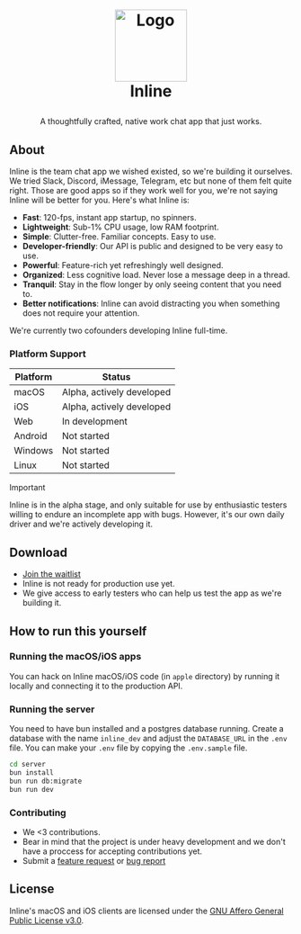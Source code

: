 <!-- LOGO -->
<h1>
<p align="center">
  <img src="https://assets-cdn.noor.to/inline/AppIcon-256.png" alt="Logo" width="128">
  <br>Inline
</h1>
  <p align="center">
    A thoughtfully crafted, native work chat app that just works.
  </p>
</p>

## About

Inline is the team chat app we wished existed, so we're building it ourselves. We tried Slack, Discord, iMessage, Telegram, etc but none of them felt quite right. Those are good apps so if they work well for you, we're not saying Inline will be better for you. Here's what Inline is:

- **Fast**: 120-fps, instant app startup, no spinners.
- **Lightweight**: Sub-1% CPU usage, low RAM footprint.
- **Simple**: Clutter-free. Familiar concepts. Easy to use.
- **Developer-friendly**: Our API is public and designed to be very easy to use.
- **Powerful**: Feature-rich yet refreshingly well designed.
- **Organized**: Less cognitive load. Never lose a message deep in a thread.
- **Tranquil**: Stay in the flow longer by only seeing content that you need to.
- **Better notifications**: Inline can avoid distracting you when something does not require your attention.

We're currently two cofounders developing Inline full-time.

### Platform Support

| Platform | Status                    |
| -------- | ------------------------- |
| macOS    | Alpha, actively developed |
| iOS      | Alpha, actively developed |
| Web      | In development            |
| Android  | Not started               |
| Windows  | Not started               |
| Linux    | Not started               |

> [!IMPORTANT]
> Inline is in the alpha stage, and only suitable for use by enthusiastic testers willing to endure an incomplete app with bugs. However, it's our own daily driver and we're actively developing it.

## Download

- [Join the waitlist](https://inline.chat)
- Inline is not ready for production use yet.
- We give access to early testers who can help us test the app as we're building it.

## How to run this yourself

### Running the macOS/iOS apps

You can hack on Inline macOS/iOS code (in `apple` directory) by running it locally and connecting it to the production API.

### Running the server

You need to have bun installed and a postgres database running. Create a database with the name `inline_dev` and adjust the `DATABASE_URL` in the `.env` file. You can make your `.env` file by copying the `.env.sample` file.

```bash
cd server
bun install
bun run db:migrate
bun run dev
```

### Contributing

- We <3 contributions.
- Bear in mind that the project is under heavy development and we don't have a proccess for accepting contributions yet.
- Submit a [feature request](https://github.com/inline-chat/inline/discussions/new?category=ideas) or [bug report](https://github.com/inline-chat/inline/issues/new?labels=bug)

## License

Inline's macOS and iOS clients are licensed under the [GNU Affero General Public License v3.0](LICENSE).
